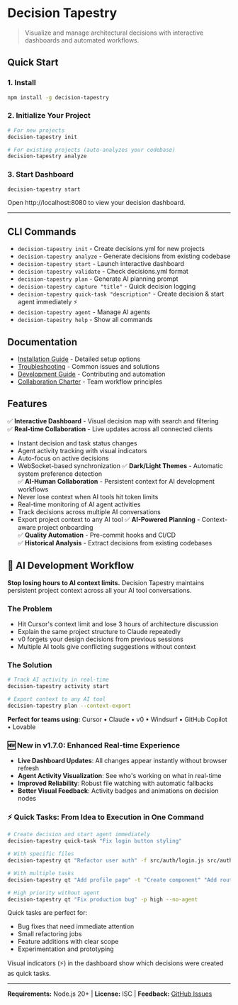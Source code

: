 # Decision Tapestry

> Visualize and manage architectural decisions with interactive dashboards and automated workflows.

## Quick Start

### 1. Install
```bash
npm install -g decision-tapestry
```

### 2. Initialize Your Project
```bash
# For new projects
decision-tapestry init

# For existing projects (auto-analyzes your codebase)
decision-tapestry analyze
```

### 3. Start Dashboard
```bash
decision-tapestry start
```
Open http://localhost:8080 to view your decision dashboard.

---

## CLI Commands

- `decision-tapestry init` - Create decisions.yml for new projects
- `decision-tapestry analyze` - Generate decisions from existing codebase
- `decision-tapestry start` - Launch interactive dashboard
- `decision-tapestry validate` - Check decisions.yml format
- `decision-tapestry plan` - Generate AI planning prompt
- `decision-tapestry capture "title"` - Quick decision logging
- `decision-tapestry quick-task "description"` - Create decision & start agent immediately ⚡
- `decision-tapestry agent` - Manage AI agents
- `decision-tapestry help` - Show all commands

## Documentation

- [Installation Guide](docs/installation.md) - Detailed setup options
- [Troubleshooting](docs/troubleshooting.md) - Common issues and solutions
- [Development Guide](docs/development.md) - Contributing and automation
- [Collaboration Charter](docs/collaboration-charter.md) - Team workflow principles

## Features

✅ **Interactive Dashboard** - Visual decision map with search and filtering  
✅ **Real-time Collaboration** - Live updates across all connected clients  
  - Instant decision and task status changes
  - Agent activity tracking with visual indicators  
  - Auto-focus on active decisions
  - WebSocket-based synchronization
✅ **Dark/Light Themes** - Automatic system preference detection  
✅ **AI-Human Collaboration** - Persistent context for AI development workflows
  - Never lose context when AI tools hit token limits
  - Real-time monitoring of AI agent activities
  - Track decisions across multiple AI conversations
  - Export project context to any AI tool
✅ **AI-Powered Planning** - Context-aware project onboarding  
✅ **Quality Automation** - Pre-commit hooks and CI/CD  
✅ **Historical Analysis** - Extract decisions from existing codebases

## 🤖 AI Development Workflow

**Stop losing hours to AI context limits.** Decision Tapestry maintains persistent project context across all your AI tool conversations.

### The Problem
- Hit Cursor's context limit and lose 3 hours of architecture discussion
- Explain the same project structure to Claude repeatedly  
- v0 forgets your design decisions from previous sessions
- Multiple AI tools give conflicting suggestions without context

### The Solution
```bash
# Track AI activity in real-time
decision-tapestry activity start

# Export context to any AI tool
decision-tapestry plan --context-export
```

**Perfect for teams using:** Cursor • Claude • v0 • Windsurf • GitHub Copilot • Lovable

### 🆕 New in v1.7.0: Enhanced Real-time Experience
- **Live Dashboard Updates**: All changes appear instantly without browser refresh
- **Agent Activity Visualization**: See who's working on what in real-time
- **Improved Reliability**: Robust file watching with automatic fallbacks
- **Better Visual Feedback**: Activity badges and animations on decision nodes  

### ⚡ Quick Tasks: From Idea to Execution in One Command
```bash
# Create decision and start agent immediately
decision-tapestry quick-task "Fix login button styling"

# With specific files
decision-tapestry qt "Refactor user auth" -f src/auth/login.js src/auth/validate.js

# With multiple tasks
decision-tapestry qt "Add profile page" -t "Create component" "Add route" "Add tests"

# High priority without agent
decision-tapestry qt "Fix production bug" -p high --no-agent
```

Quick tasks are perfect for:
- Bug fixes that need immediate attention
- Small refactoring jobs
- Feature additions with clear scope
- Experimentation and prototyping

Visual indicators (⚡) in the dashboard show which decisions were created as quick tasks.

---

**Requirements:** Node.js 20+ | **License:** ISC | **Feedback:** [GitHub Issues](https://github.com/govbarnesy/decision-tapestry/issues)